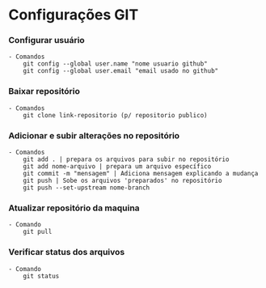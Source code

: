 # Configurações GIT

### Configurar usuário
    - Comandos
        git config --global user.name "nome usuario github"
        git config --global user.email "email usado no github"

### Baixar repositório
    - Comandos
        git clone link-repositorio (p/ repositorio publico)

### Adicionar e subir alterações no repositório
    - Comandos
        git add . | prepara os arquivos para subir no repositório
        git add nome-arquivo | prepara um arquivo específico
        git commit -m "mensagem" | Adiciona mensagem explicando a mudança
        git push | Sobe os arquivos 'preparados' no repositório
        git push --set-upstream nome-branch

### Atualizar repositório da maquina
    - Comando
        git pull

### Verificar status dos arquivos
    - Comando
        git status